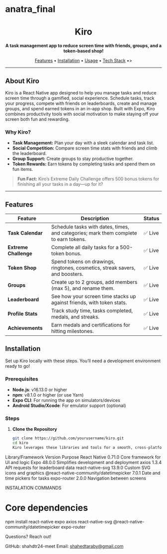 # anatra_final
<h1 align="center">Kiro</h1>
<p align="center">
  <strong>A task management app to reduce screen time with friends, groups, and a token-based shop!</strong>
</p>

<p align="center">
  <a href="#features">Features</a> •
  <a href="#installation">Installation</a> •
  <a href="#usage">Usage</a> •
  <a href="#tech-stack">Tech Stack</a> •>
</p>

---

## About Kiro

Kiro is a React Native app designed to help you manage tasks and reduce screen time through a gamified, social experience. Schedule tasks, track your progress, compete with friends on leaderboards, create and manage groups, and spend earned tokens in an in-app shop. Built with Expo, Kiro combines productivity tools with social motivation to make staying off your screen both fun and rewarding.

### Why Kiro?
- **Task Management:** Plan your day with a sleek calendar and task list.
- **Social Competition:** Compare screen time stats with friends and climb the leaderboard.
- **Group Support:** Create groups to stay productive together.
- **Token Rewards:** Earn tokens by completing tasks and spend them on fun items.

> **Fun Fact:** Kiro’s Extreme Daily Challenge offers 500 bonus tokens for finishing all your tasks in a day—up for it?

---

## Features

| Feature                  | Description                                                                                  | Status   |
|--------------------------|----------------------------------------------------------------------------------------------|----------|
| **Task Calendar**        | Schedule tasks with dates, times, and categories; mark them complete to earn tokens.         | ✅ Live   |
| **Extreme Challenge**    | Complete all daily tasks for a 500-token bonus.                                              | ✅ Live   |
| **Token Shop**           | Spend tokens on drawings, ringtones, cosmetics, streak savers, and boosters.                 | ✅ Live   |
| **Groups**               | Create up to 2 groups, add members (max 5), and rename them.                                 | ✅ Live   |
| **Leaderboard**          | See how your screen time stacks up against friends, with token stats.                        | ✅ Live   |
| **Profile Stats**        | Track study time, tasks completed, medals, and streaks.                                      | ✅ Live   |
| **Achievements**         | Earn medals and certifications for hitting milestones.                                      | ✅ Live   |



## Installation

Set up Kiro locally with these steps. You’ll need a development environment ready to go!

### Prerequisites
- **Node.js**: v16.13.0 or higher
- **npm**: v8.1.0 or higher (or use Yarn)
- **Expo CLI**: For running the app on simulators/devices
- **Android Studio/Xcode**: For emulator support (optional)

### Steps
1. **Clone the Repository**
   ```bash
   git clone https://github.com/yourusername/kiro.git
   cd kiro
   Kiro leverages these libraries and tools for a smooth, cross-platform experience:

Library/Framework	Version	Purpose
React Native	     0.71.0	Core framework for UI and logic
Expo	         48.0.0	Simplifies development and deployment
axios	          1.3.4	API requests for leaderboard data
react-native-svg	 13.9.0	Custom SVG icons and graphics
@react-native-community/datetimepicker 	7.0.1	Date and time pickers for tasks
expo-router       	2.0.0	       Navigation between screens
   
INSTALATION COMMANDS 
# Core dependencies
npm install react-native expo axios react-native-svg @react-native-community/datetimepicker expo-router 

Questions? Reach out!

GitHub: shahdtr24-meet
Email: shahedtaraby@gmail.com
